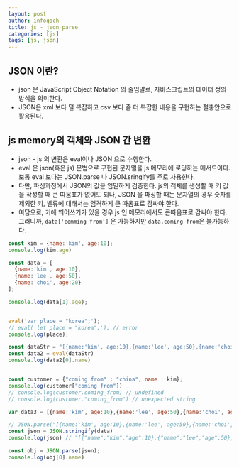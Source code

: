 ```yaml
---
layout: post
author: infoqoch
title: js - json parse
categories: [js]
tags: [js, json]
---
```


## JSON 이란?
- json 은 JavaScript Object Notation 의 줄임말로, 자바스크립트의 데이터 정의 방식을 의미한다. 
- JSON은 xml 보다 덜 복잡하고 csv 보다 좀 더 복잡한 내용을 구현하는 절충안으로 활용된다.
  
## js memory의 객체와 JSON 간 변환
- json - js 의 변환은 eval이나 JSON 으로 수행한다. 
- eval 은 json(혹은 js) 문법으로 구현된 문자열을 js 메모리에 로딩하는 매서드이다. 보통 eval 보다는 JSON.parse 나 JSON.sringify를 주로 사용한다. 
- 다만, 파싱과정에서 JSON의 값을 엄밀하게 검증한다. js의 객체를 생성할 때 키 값을 작성할 때 큰 따옴표가 없어도 되나, JSON 을 파싱할 때는 문자열의 경우 숫자를 제외한 키, 벨류에 대해서는 엄격하게 큰 따옴표로 감싸야 한다. 
- 여담으로, 키에 띄어쓰기가 있을 경우 js 인 메모리에서도 큰따옴표로 감싸야 한다. 그러니까,  `data['comming from']` 은 가능하지만 `data.coming from`은 불가능하다.

```js
const kim = {name:'kim', age:10};
console.log(kim.age)

const data = [
  {name:'kim', age:10},
  {name:'lee', age:50},
  {name:'choi', age:20}
];

console.log(data[1].age);


eval('var place = "korea";');
// eval('let place = "korea";'); // error
console.log(place);

const dataStr = "[{name:'kim', age:10},{name:'lee', age:50},{name:'choi', age:20}]"
const data2 = eval(dataStr)
console.log(data2[0].name)


const customer = {"coming from" : "china", name : kim};
console.log(customer["coming from"])
// console.log(customer.coming_from) // undefined
// console.log(customer."coming_from") // unexpected string

var data3 = [{name:'kim', age:10},{name:'lee', age:50},{name:'choi', age:20}]

// JSON.parse("[{name:'kim', age:10},{name:'lee', age:50},{name:'choi', age:20}]");  // error // data3 은 js 상에서 객체로 잘 전환된다. 그러나 그것을 문자열로 할 경우, 큰 따옴표로 분리가 되지 않아, 파싱이 정상 작동하지 않는다.
const json = JSON.stringify(data)
console.log(json) // "[{"name":"kim","age":10},{"name":"lee","age":50},{"name":"choi","age":20}]" //  json으로 변환할 때, 따옴표로 엄격하게 작성됨을 확인할 수 있다. 

const obj = JSON.parse(json);
console.log(obj[0].name)
```
